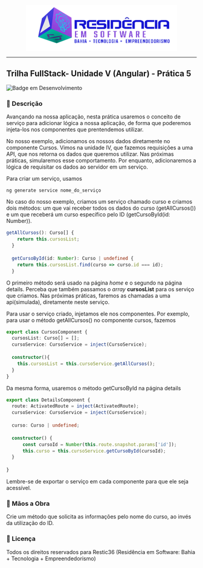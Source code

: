 <div align="center">
<img src="CursosRestic\src\assets\images\logo-nav.png" width="400px">
</div>

---

## Trilha FullStack- Unidade V (Angular) - Prática 5

![Badge em Desenvolvimento](http://img.shields.io/static/v1?label=Tecnologias&message=HTML|CSS|TYPESCRIPT|ANGULAR&color=GREEN&style=for-the-badge)

### :bookmark_tabs: Descrição

Avançando na nossa aplicação, nesta prática usaremos o conceito de serviço para adicionar lógica a nossa aplicação, de forma que poderemos injeta-los nos componentes que prentendemos utilizar. 

No nosso exemplo, adicionamos os nossos dados diretamente no componente Cursos. Vimos na unidade IV, que fazemos requisições a uma API, que nos retorna os dados que queremos utilizar. Nas próximas práticas, simularemos esse comportamento. Por enquanto, adicionaremos a lógica de requisitar os dados ao servidor em um serviço.

Para criar um serviço, usamos

```shell
ng generate service nome_do_serviço
```
No caso do nosso exemplo, criamos um serviço chamado curso e criamos dois métodos: um que vai receber todos os dados do curso (getAllCursos()) e um que receberá um curso específico pelo ID (getCursoById(id: Number)).

```typescript
getAllCursos(): Curso[] {
    return this.cursosList;
  }

  getCursoById(id: Number): Curso | undefined {
    return this.cursosList.find(curso => curso.id === id);
  }

```
O primeiro método será usado na página <em>home</em> e o segundo na página </em>details</em>. Perceba que também passamos o <em>array</em> <b>cursosList</b> para os serviço que criamos. Nas próximas práticas, faremos as chamadas a uma api(simulada), diretamente neste serviço.

Para usar o serviço criado, injetamos ele nos componentes. Por exemplo, para usar o método getAllCursos() no componente cursos, fazemos

```typescript
export class CursosComponent {
  cursosList: Curso[] = [];
  cursoService: CursoService = inject(CursoService);

  constructor(){
    this.cursosList = this.cursoService.getAllCursos();
  }
}
```

Da mesma forma, usaremos o método getCursoById na página details 

```typescript
export class DetailsComponent {
  route: ActivatedRoute = inject(ActivatedRoute);
  cursoService: CursoService = inject(CursoService);

  curso: Curso | undefined;

  constructor() {
      const cursoId = Number(this.route.snapshot.params['id']);
      this.curso = this.cursoService.getCursoById(cursoId);
  }

}
```

Lembre-se de exportar o serviço em cada componente para que ele seja acessível.

### :hammer: Mãos a Obra

Crie um método que solicita as informações pelo nome do curso, ao invés da utilização do ID. 

### :triangular_flag_on_post: Licença
<p>
Todos os direitos reservados para Restic36 (Residência em Software: Bahia + Tecnologia + Empreendedorismo)
</p>